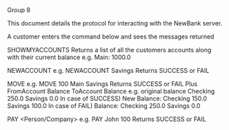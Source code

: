 Group 8

This document details the protocol for interacting with the NewBank server.  

A customer enters the command below and sees the messages returned 

SHOWMYACCOUNTS
Returns a list of all the customers accounts along with their current balance 
e.g. Main: 1000.0 

NEWACCOUNT <Name>
e.g. NEWACCOUNT Savings
Returns SUCCESS or FAIL

MOVE <Amount> <From> <To>
e.g. MOVE 100 Main Savings 
Returns SUCCESS or FAIL
Plus FromAccount Balance ToAccount Balance
e.g. original balance Checking 250.0 Savings 0.0
In case of SUCCESS)
New Balance: Checking 150.0 Savings 100.0
In case of FAIL)
Balance: Checking 250.0 Savings 0.0 

PAY <Person/Company> <Ammount>
e.g. PAY John 100
Returns SUCCESS or FAIL
